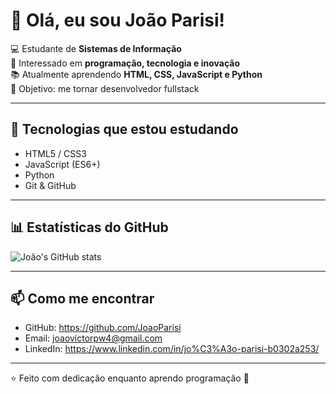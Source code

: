 # 👋 Olá, eu sou João Parisi!

💻 Estudante de **Sistemas de Informação**  
🚀 Interessado em **programação, tecnologia e inovação**  
📚 Atualmente aprendendo **HTML, CSS, JavaScript e Python**  
🎯 Objetivo: me tornar desenvolvedor fullstack

---

## 🔧 Tecnologias que estou estudando
- HTML5 / CSS3
- JavaScript (ES6+)
- Python
- Git & GitHub

---

## 📊 Estatísticas do GitHub
![João's GitHub stats](https://github-readme-stats.vercel.app/api?username=joaoparisi&show_icons=true&theme=radical)

---

## 📫 Como me encontrar
- GitHub: https://github.com/JoaoParisi
- Email: joaovictorpw4@gmail.com
- LinkedIn: https://www.linkedin.com/in/jo%C3%A3o-parisi-b0302a253/

---

⭐️ Feito com dedicação enquanto aprendo programação 🚀
